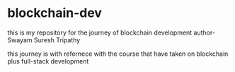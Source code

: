 # blockchain-dev
this is my repository for the journey of blockchain development
author- Swayam Suresh Tripathy

this journey is with refernece with the course that have taken on blockchain plus full-stack development
